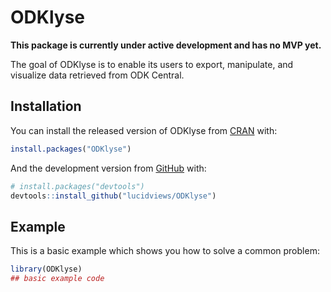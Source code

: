 
<!-- README.md is generated from README.Rmd. Please edit that file -->

# ODKlyse

<!-- badges: start -->
<!-- badges: end -->

**This package is currently under active development and has no MVP
yet.**

The goal of ODKlyse is to enable its users to export, manipulate, and
visualize data retrieved from ODK Central.

## Installation

You can install the released version of ODKlyse from
[CRAN](https://CRAN.R-project.org) with:

``` r
install.packages("ODKlyse")
```

And the development version from [GitHub](https://github.com/) with:

``` r
# install.packages("devtools")
devtools::install_github("lucidviews/ODKlyse")
```

## Example

This is a basic example which shows you how to solve a common problem:

``` r
library(ODKlyse)
## basic example code
```
